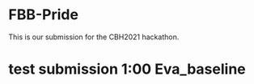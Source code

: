 # FBB-Pride

This is our submission for the CBH2021 hackathon.

# test submission 1:00 Eva_baseline

